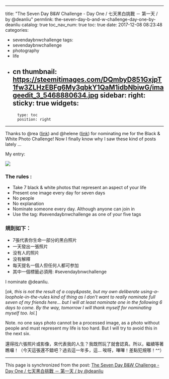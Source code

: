 
---
title: "The Seven Day B&W Challenge - Day One / 七天黑白挑戰 － 第一天 / by @deanliu"
permlink: the-seven-day-b-and-w-challenge-day-one-by-deanliu
catalog: true
toc_nav_num: true
toc: true
date: 2017-12-08 08:23:48
categories:
- sevendaybnwchallenge
tags:
- sevendaybnwchallenge
- photography
- life
- cn
thumbnail: https://steemitimages.com/DQmbyD851GxjpT1fw3ZLHzEBFg6My3qbkY1QaM1idbNbiwG/imageedit_3_5468880634.jpg
sidebar:
    right:
        sticky: true
widgets:
    -
        type: toc
        position: right
---


Thanks to @rea ([link](https://steemit.com/photography/@rea/the-seven-day-b-and-w-challenge-day-four)) and @helene ([link](https://steemit.com/sevendaybnwchallenge/@helene/the-seven-day-b-and-w-challenge-day-one)) for nominating me for the Black & White Photo Challenge! Now I finally know why I saw these kind of posts lately ...

My entry:

![](https://steemitimages.com/DQmbyD851GxjpT1fw3ZLHzEBFg6My3qbkY1QaM1idbNbiwG/imageedit_3_5468880634.jpg)

### The rules :

* Take 7 black & white photos that represent an aspect of your life
* Present one image every day for seven days
* No people
* No explanation
* Nominate someone every day. Although anyone can join in
* Use the tag: #sevendaybnwchallenge as one of your five tags

### 規則如下：

* 7張代表你生命一部分的黑白照片
* 一天發出一張照片
* 没有人的照片
* 没有解釋
* 每天提名一個人但任何人都可参加
* 其中一個標籤必須用: #sevendaybnwchallenge

I nominate @deanliu. 

[*ok, this is not the result of a copy&paste, but my own deliberate using-a-loophole-in-the-rules kind of thing as I don't want to really nominate full seven of my friends here... but I will at least nominate one in the following 6 days to come. By the way, tomorrow I will thank myself for nominating myself too. lol.*]

Note. no one says photo cannot be a processed image, as a photo without people and must represent my life is too hard. But I will try to avoid this in the next six.

還得找六張照片或影像，來代表我的人生？我既然玩了就會認真。所以，繼續等著瞧囉！（今天這張還不錯吧？過去這一年多，這... 唉呀，嗶嗶！差點犯規哪！^^）

- - -

This page is synchronized from the post: [The Seven Day B&W Challenge - Day One / 七天黑白挑戰 － 第一天 / by @deanliu](https://steemit.com/@deanliu/the-seven-day-b-and-w-challenge-day-one-by-deanliu)
